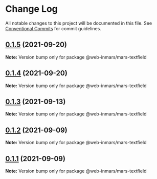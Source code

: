 # Change Log

All notable changes to this project will be documented in this file.
See [Conventional Commits](https://conventionalcommits.org) for commit guidelines.

## [0.1.5](https://github.com/MarsGotta/web-inmars/compare/@web-inmars/mars-textfield@0.1.4...@web-inmars/mars-textfield@0.1.5) (2021-09-20)

**Note:** Version bump only for package @web-inmars/mars-textfield





## [0.1.4](https://github.com/MarsGotta/web-inmars/compare/@web-inmars/mars-textfield@0.1.3...@web-inmars/mars-textfield@0.1.4) (2021-09-20)

**Note:** Version bump only for package @web-inmars/mars-textfield





## [0.1.3](https://github.com/MarsGotta/web-inmars/compare/@web-inmars/mars-textfield@0.1.2...@web-inmars/mars-textfield@0.1.3) (2021-09-13)

**Note:** Version bump only for package @web-inmars/mars-textfield





## [0.1.2](https://github.com/MarsGotta/web-inmars/compare/@web-inmars/mars-textfield@0.1.1...@web-inmars/mars-textfield@0.1.2) (2021-09-09)

**Note:** Version bump only for package @web-inmars/mars-textfield





## [0.1.1](https://github.com/MarsGotta/web-inmars/compare/@web-inmars/mars-textfield@0.1.0...@web-inmars/mars-textfield@0.1.1) (2021-09-09)

**Note:** Version bump only for package @web-inmars/mars-textfield
